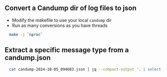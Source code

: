 ## Convert a Candump dir of log files to json
* Modify the makefile to use your local `candump` dir
* Run as many conversions as you have threads
```bash
  make -j `nproc`
```


## Extract a specific message type from a candump.json
```bash
  cat candump-2024-10-05_094603.json | jq --compact-output '. | select(._meta_.dtype == "uavcan.si.unit.length.Scalar.1.0") | {ts: ._meta_.ts_system, id: ._meta_.subject_id, meter: .meter}'
```
